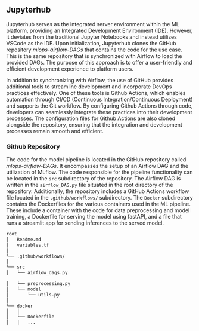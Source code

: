 ## Jupyterhub

Jupyterhub serves as the integrated server environment within the ML platform, providing an Integrated Development Environment (IDE). However, it deviates from the traditional Jupyter Notebooks and instead utilizes VSCode as the IDE. Upon initialization, Jupyterhub clones the GitHub repository *mlops-airflow-DAGs* that contains the code for the use case. This is the same repository that is synchronized with Airflow to load the provided DAGs. The purpose of this approach is to offer a user-friendly and efficient development experience to platform users.

In addition to synchronizing with Airflow, the use of GitHub provides additional tools to streamline development and incorporate DevOps practices effectively. One of these tools is Github Actions, which enables automation through CI/CD (Continuous Integration/Continuous Deployment) and supports the Git workflow. By configuring Github Actions through code, developers can seamlessly integrate these practices into their development processes. The configuration files for Github Actions are also cloned alongside the repository, ensuring that the integration and development processes remain smooth and efficient.

### Github Repository

The code for the model pipeline is located in the GitHub repository called *mlops-airflow-DAGs*. It encompasses the setup of an Airflow DAG and the utilization of MLflow. The code responsible for the pipeline functionality can be located in the `src` subdirectory of the repository. The Airflow DAG is written in the `airflow_DAG.py` file situated in the root directory of the repository. Additionally, the repository includes a GitHub Actions workflow file located in the `.github/workflows/` subdirectory. The `Docker` subdirectory contains the Dockerfiles for the various containers used in the ML pipeline. These include a container with the code for data preprocessing and model training, a Dockerfile for serving the model using fastAPI, and a file that runs a streamlit app for sending inferences to the served model.

```bash
root
│   Readme.md
│   variables.tf
│
└── .github/workflows/
│
└── src
│   └── airflow_dags.py

│   └── preprocessing.py
│   └── model
│       └── utils.py
│
└── docker
│   │
│   └── Dockerfile
│   │   ...
```
